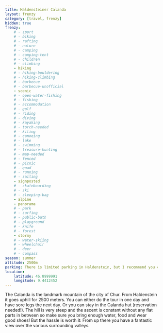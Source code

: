 ```yaml
---
title: Haldensteiner Calanda
layout: frenzy
category: [travel, frenzy]
hidden: true
frenzy:
    # - sport
    # - biking
    # - rafting
    # - nature
    # - camping
    # - camping-tent
    # - children
    # - climbing
    - hiking
    # - hiking-bouldering
    # - hiking-climbing
    # - barbecue
    # - barbecue-unofficial
    - scenic
    # - open-water-fishing
    # - fishing
    # - accommodation
    # - golf
    # - riding
    # - diving
    # - kayaking
    # - torch-needed
    # - kiting
    # - canoeing
    # - lake
    # - swimming
    # - treasure-hunting
    # - map-needed
    # - fenced
    # - picnic
    # - quad
    # - running
    # - sailing
    - signposted
    # - skateboarding
    # - ski
    # - sleeping-bag
    - alpine
    - panorama
    # - park
    # - surfing
    # - public-bath
    # - playground
    # - knife
    # - forest
    - stormy
    # - water-skiing
    # - wheelchair
    # - deer
    # - compass
season: summer
altitude: 2500m
parking: There is limited parking in Haldenstein, but I recommend you come by train
location:
    latitude: 46.8999991
    longitude: 9.4412452
---
```


The Calanda is the landmark mountain of the city of Chur. From Haldenstein it goes uphill for 2500 meters. You can either do the tour in one day and have sore legs the next day. Or you can stay in the Calanda hut (reservation needed!). The hill is very steep and the ascent is constant without any flat parts in between so make sure you bring enough water, food and wear good shoes! But the hassle is worth it: From up there you have a fantastic view over the various surrounding valleys.